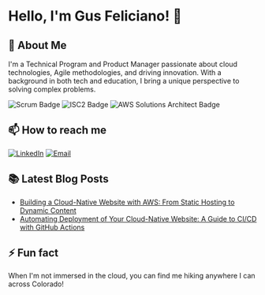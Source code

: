 # Hello, I'm Gus Feliciano! 👋

## 🚀 About Me
I'm a Technical Program and Product Manager passionate about cloud technologies, Agile methodologies, and driving innovation. With a background in both tech and education, I bring a unique perspective to solving complex problems.

![Scrum Badge](https://img.shields.io/badge/-Certified%20Scrum%20Master-blue?style=flat-square&logo=scrumalliance&logoColor=white)
![ISC2 Badge](https://img.shields.io/badge/-ISC2%20Certified%20in%20Cybersecurity-000000?style=flat-square&logo=isc2&logoColor=white)
![AWS Solutions Architect Badge](https://img.shields.io/badge/-AWS%20Solutions%20Architect-232F3E?style=flat-square&logo=amazon-aws&logoColor=white)

## 📫 How to reach me
[![LinkedIn](https://img.shields.io/badge/-LinkedIn-0077B5?style=flat-square&logo=linkedin&logoColor=white)](https://www.linkedin.com/in/YourLinkedInProfile)
[![Email](https://img.shields.io/badge/-Email-D14836?style=flat-square&logo=gmail&logoColor=white)](mailto:Gus.Feliciano@outlook.com)

## 📚 Latest Blog Posts
<!-- BLOG-POST-LIST:START -->
- [Building a Cloud-Native Website with AWS: From Static Hosting to Dynamic Content](https://www.gusfeliciano.com/blog/serverless-aws-portfolio-building-a-dynamic-resume-website)
- [Automating Deployment of Your Cloud-Native Website: A Guide to CI/CD with GitHub Actions](https://www.gusfeliciano.com/blog/automating-aws-deployments-ci-cd-for-your-cloud-resume)
<!-- BLOG-POST-LIST:END -->

## ⚡ Fun fact
When I'm not immersed in the cloud, you can find me hiking anywhere I can across Colorado!

<!--
**gusfeliciano/gusfeliciano** is a ✨ _special_ ✨ repository because its `README.md` (this file) appears on your GitHub profile.

Here are some ideas to get you started:

- 🔭 I’m currently working on ...
- 🌱 I’m currently learning ...
- 👯 I’m looking to collaborate on ...
- 🤔 I’m looking for help with ...
- 💬 Ask me about ...
- 📫 How to reach me: ...
- 😄 Pronouns: ...
- ⚡ Fun fact: ...

-->
